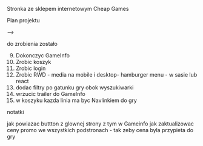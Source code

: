 Stronka ze sklepem internetowym Cheap Games

Plan projektu
<!-- 2. Stworzyc wyszukiwarkę na kazdej stronie która bedzie szukała gry na aktualnej stronce - pytanie nr 2. -->
<!-- 3. Stworzyc stronke z Detalami wybranej gry -->
<!-- 4. box z grą - klikając w img lub title ma nas przeniesc do karty z detalami gry -->
<!-- 5. Stworzyc ikonkę koszyka aby dodac grę -->
<!-- 6. Stworzyc koszyk - lista dodanych gier i cena za wszystko
7. mozliwosc wydrukowania zestawienia koszyka - jesli bedzie czas
8. Stworzyc okno logowania i mozliwosc rejestracji - jesli bedzie czas
9. Zrobic Wichlist i mozliwosc dodania polubionych serduszkiem gier- oczywiscie jak starczy czasu :) --> -->
<!-- 10. wstawic ikonki koszyk i login zamiast napisów




pytania do mentora

<!-- 1. Na NewGames czasem wywala error 500 -->
<!-- 1. Ta baza gier jest stara albo tylko taką udostepniaja. Mam ją zmienic zeby zaliczyc projekt? -->
<!-- 2. Jak przekazac propsa w Allgames z Gamelist do Browser??? -->
<!-- 3. czemu wyszukiwarka działa z opoznieniem. wiem ze chodzi o aktualny stan w state ale jak to naprawic? -->
<!-- 4. navlinki nakładac na divy czy na img w srodku tego diva? -->
<!-- 5. Czy przycisk Buy ma cos robic? Czy wystarczy info "kupiono"? -->
<!-- 6. Jak połączyc GameInfo z kliknietą grą zeby zaciagal np title wlasnie z tej gry? -->
<!-- 7. Czy robic grid layout dla mobile i desktop czy jeszcze na tableta i laptopa? -->


do zrobienia zostało


9. Dokonczyc GameInfo
10. Zrobic koszyk
11. Zrobic login
12. Zrobic RWD - media na mobile i desktop-  hamburger menu - w sasie lub react
11. dodac filtry po gatunku gry obok wyszukiwarki
12. wrzucic trailer do GameInfo
13. w koszyku kazda linia ma byc Navlinkiem do gry

notatki
<!-- jak zrobic zeby suma do zaplaty w koszyku sie aktualizowala na biezaco, narazie zrobilem tylko jak usuwam gre -->
jak powiazac buttton z glownej strony z tym w Gameinfo
jak zaktualizowac ceny promo we wszystkich podstronach - tak zeby cena byla przypieta do gry